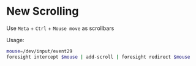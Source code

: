 # New Scrolling

Use `Meta` + `Ctrl` + `Mouse move` as scrollbars


Usage:

```bash
mouse=/dev/input/event29
foresight intercept $mouse | add-scroll | foresight redirect $mouse
```
